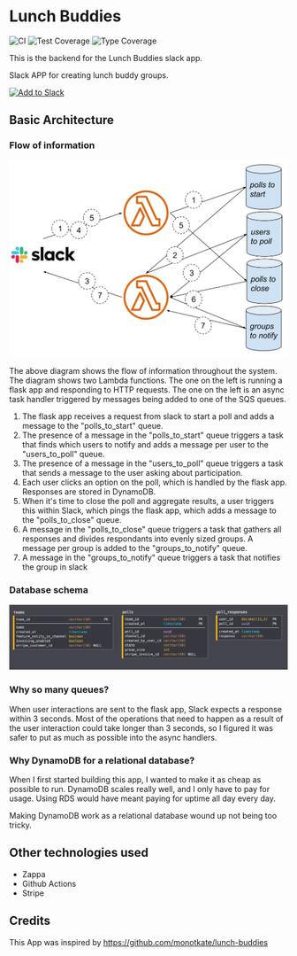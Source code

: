 # Lunch Buddies

![CI](https://github.com/qsweber/lunch-buddies/workflows/CI/badge.svg) ![Test Coverage](https://img.shields.io/badge/tests-86%25-yellow) ![Type Coverage](https://img.shields.io/badge/types-67%25-red)

This is the backend for the Lunch Buddies slack app.

Slack APP for creating lunch buddy groups.

[![Add to Slack](https://platform.slack-edge.com/img/add_to_slack.png)](https://ahlfhssbq3.execute-api.us-west-2.amazonaws.com/production/api/v0/install)

## Basic Architecture

### Flow of information

![Architecture Diagram](https://github.com/qsweber/lunch-buddies/blob/readme-media/media/architecture.png)

The above diagram shows the flow of information throughout the system. The diagram shows two Lambda functions. The one on the left is running a flask app and responding to HTTP requests. The one on the left is an async task handler triggered by messages being added to one of the SQS queues.

1. The flask app receives a request from slack to start a poll and adds a message to the "polls_to_start" queue.
2. The presence of a message in the "polls_to_start" queue triggers a task that finds which users to notify and adds a message per user to the "users_to_poll" queue.
3. The presence of a message in the "users_to_poll" queue triggers a task that sends a message to the user asking about participation.
4. Each user clicks an option on the poll, which is handled by the flask app. Responses are stored in DynamoDB.
5. When it's time to close the poll and aggregate results, a user triggers this within Slack, which pings the flask app, which adds a message to the "polls_to_close" queue.
6. A message in the "polls_to_close" queue triggers a task that gathers all responses and divides respondants into evenly sized groups. A message per group is added to the "groups_to_notify" queue.
7. A message in the "groups_to_notify" queue triggers a task that notifies the group in slack

### Database schema

![Database Schema](https://github.com/qsweber/lunch-buddies/blob/readme-media/media/database.png)

### Why so many queues?

When user interactions are sent to the flask app, Slack expects a response within 3 seconds. Most of the operations that need to happen as a result of the user interaction could take longer than 3 seconds, so I figured it was safer to put as much as possible into the async handlers.

### Why DynamoDB for a relational database?

When I first started building this app, I wanted to make it as cheap as possible to run. DynamoDB scales really well, and I only have to pay for usage. Using RDS would have meant paying for uptime all day every day.

Making DynamoDB work as a relational database wound up not being too tricky.

## Other technologies used

- Zappa
- Github Actions
- Stripe

## Credits

This App was inspired by https://github.com/monotkate/lunch-buddies
